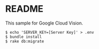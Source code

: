 # README

This sample for Google Cloud Vision.

```
$ echo 'SERVER_KEY=[Server Key]' > .env
$ bundle install
$ rake db:migrate
```
